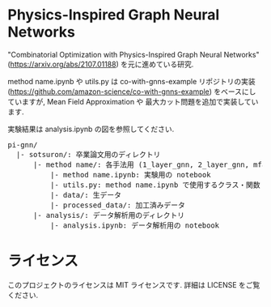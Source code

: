 # Physics-Inspired Graph Neural Networks

"Combinatorial Optimization with Physics-Inspired Graph Neural Networks" (https://arxiv.org/abs/2107.01188) を元に進めている研究.

method name.ipynb や utils.py は co-with-gnns-example リポジトリの実装 (https://github.com/amazon-science/co-with-gnns-example) をベースにしていますが,
Mean Field Approximation や 最大カット問題を追加で実装しています.

実験結果は analysis.ipynb の図を参照してください.

<pre>
pi-gnn/  
  |- sotsuron/: 卒業論文用のディレクトリ
      |- method name/: 各手法用 (1_layer_gnn, 2_layer_gnn, mfa (Mean Field Approximation)) のディレクトリ
          |- method name.ipynb: 実験用の notebook
          |- utils.py: method name.ipynb で使用するクラス・関数
          |- data/: 生データ
          |- processed_data/: 加工済みデータ
      |- analysis/: データ解析用のディレクトリ
          |- analysis.ipynb: データ解析用の notebook
</pre>

# ライセンス

このプロジェクトのライセンスは MIT ライセンスです. 詳細は LICENSE をご覧ください.
